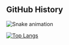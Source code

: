 ## GitHub History

![Snake animation](https://github.com/gtiso/gtiso/blob/output/github-contribution-grid-snake.svg)

[![Top Langs](https://github-readme-stats.vercel.app/api/top-langs/?username=gtiso&layout=donut-vertical)](https://github.com/anuraghazra/github-readme-stats)
